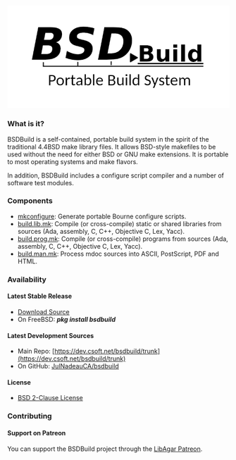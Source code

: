![BSDBuild](bsdbuild-logo.png)

### What is it?

BSDBuild is a self-contained, portable build system in the spirit of the traditional 4.4BSD make library files. It allows BSD-style makefiles to be used without the need for either BSD or GNU make extensions. It is portable to most operating systems and make flavors.

In addition, BSDBuild includes a configure script compiler and a number of software test modules.

### Components

* [mkconfigure](https://bsdbuild.hypertriton.com/man1/mkconfigure): Generate portable Bourne configure scripts.
* [build.lib.mk](https://bsdbuild.hypertriton.com/man5/build.lib.mk): Compile (or cross-compile) static or shared libraries from sources (Ada, assembly, C, C++, Objective C, Lex, Yacc).
* [build.prog.mk](https://bsdbuild.hypertriton.com/man5/build.prog.mk): Compile (or cross-compile) programs from sources (Ada, assembly, C, C++, Objective C, Lex, Yacc).
* [build.man.mk](https://bsdbuild.hypertriton.com/man5/build.man.mk): Process mdoc sources into ASCII, PostScript, PDF and HTML.

### Availability

#### Latest Stable Release

* [Download Source](https://bsdbuild.hypertriton.com/download.html)
* On FreeBSD: ***pkg install bsdbuild***

#### Latest Development Sources

* Main Repo: [https://dev.csoft.net/bsdbuild/trunk](https://dev.csoft.net/bsdbuild/trunk)
* On GitHub: [JulNadeauCA/bsdbuild](https://github.com/JulNadeauCA/bsdbuild)

#### License

* [BSD 2-Clause License](https://bsdbuild.hypertriton.com/license.html)

### Contributing

#### Support on Patreon

You can support the BSDBuild project through the [LibAgar Patreon](https://patreon.com/libagar).

